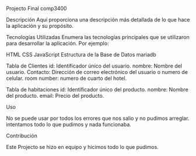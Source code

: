 Projecto Final comp3400

Descripción
Aquí proporciona una descripción más detallada de lo que hace la aplicación y su propósito.

Tecnologías Utilizadas
Enumera las tecnologías principales que se utilizaron para desarrollar la aplicación. Por ejemplo:

HTML
CSS
JavaScript
Estructura de la Base de Datos
mariadb

Tabla de Clientes
id: Identificador único del usuario.
nombre: Nombre del usuario.
Contacto: Dirección de correo electrónico del usuario o numero de celular.
room number: numero de cuarto del hotel.

Tabla de habitaciones
id: Identificador único del producto.
nombre: Nombre del producto.
email: Precio del producto.

Uso

No se puede usar por todos los errores que nos salio y no pudimos arreglar. intentamos todo lo que pudimos y nada funcionaba.

Contribución

Este Projecto se hizo en equipo y hicimos todo lo que pudimos.
